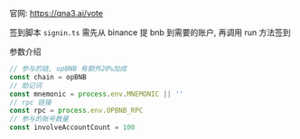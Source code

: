 官网: https://qna3.ai/vote

签到脚本 `signin.ts` 需先从 binance 提 bnb 到需要的账户, 再调用 run 方法签到

参数介绍

```ts
// 参与的链, opBNB 有额外20%加成
const chain = opBNB
// 助记词
const mnemonic = process.env.MNEMONIC || ''
// rpc 链接
const rpc = process.env.OPBNB_RPC
// 参与的账号数量
const involveAccountCount = 100
```
